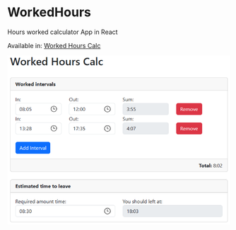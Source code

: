 # WorkedHours
Hours worked calculator App in React

Available in: [Worked Hours Calc](https://digao-dalpiaz.github.io/WorkedHours/)

![Preview](images/preview.png)
